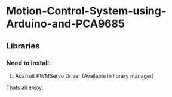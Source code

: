 # Motion-Control-System-using-Arduino-and-PCA9685
## Libraries
### Need to install:
  1. Adafruit PWMServo Driver (Available in library manager)

Thats all enjoy.
